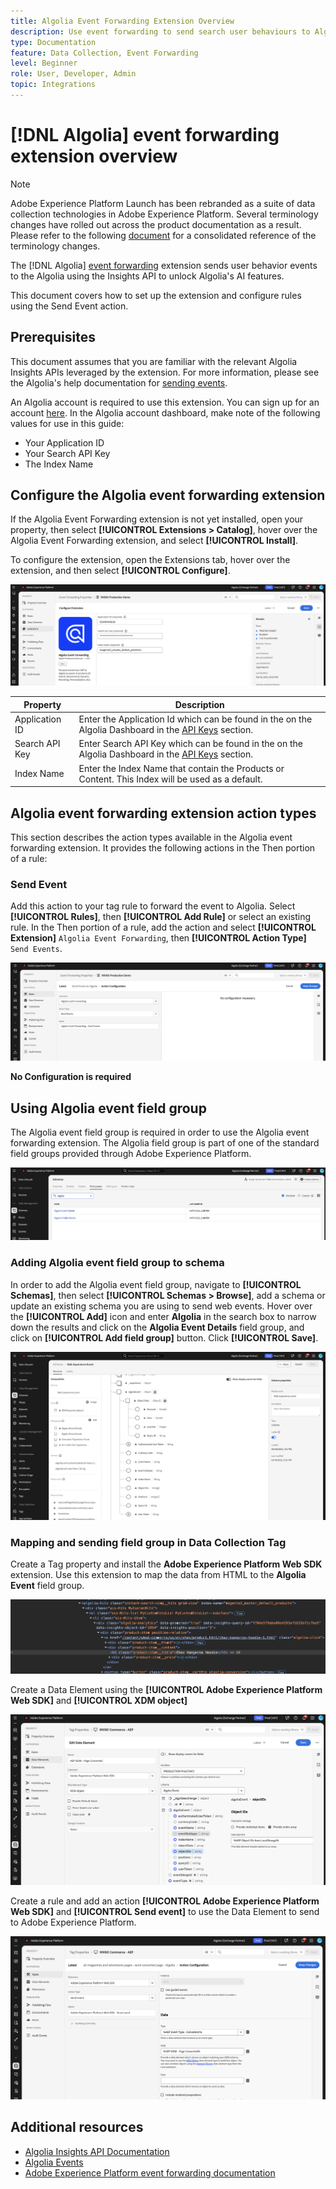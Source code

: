 ```yaml
---
title: Algolia Event Forwarding Extension Overview
description: Use event forwarding to send search user behaviours to Algolia.
type: Documentation
feature: Data Collection, Event Forwarding
level: Beginner
role: User, Developer, Admin
topic: Integrations
---
```

# [!DNL Algolia] event forwarding extension overview

>[!NOTE]
>  
>Adobe Experience Platform Launch has been rebranded as a suite of data collection technologies in Adobe Experience Platform. Several terminology changes have rolled out across the product documentation as a result. Please refer to the following [document](https://experienceleague.adobe.com/docs/experience-platform/tags/term-updates.html) for a consolidated reference of the terminology changes.

The [!DNL Algolia] [event forwarding](../../../ui/event-forwarding/overview.md) extension sends user behavior events to the Algolia using the Insights API to unlock Algolia's AI features.

This document covers how to set up the extension and configure rules using the Send Event action.

## Prerequisites

This document assumes that you are familiar with the relevant Algolia Insights APIs leveraged by the extension. For more information, please see the Algolia's help documentation for [sending events](https://www.algolia.com/doc/guides/sending-events/getting-started/).

An Algolia account is required to use this extension. You can sign up for an account [here](https://dashboard.algolia.com/users/sign_up/). In the Algolia account dashboard, make note of the following values for use in this guide:

- Your Application ID
- Your Search API Key
- The Index Name

## Configure the Algolia event forwarding extension

If the Algolia Event Forwarding extension is not yet installed, open your property, then select **[!UICONTROL Extensions > Catalog]**, hover over the Algolia Event Forwarding extension, and select **[!UICONTROL Install]**.

To configure the extension, open the Extensions tab, hover over the extension, and then select **[!UICONTROL Configure]**.

![](../../../images/extensions/server/algolia/configure.png)

| Property                              | Description                                                                                                                                          |
|---------------------------------------|------------------------------------------------------------------------------------------------------------------------------------------------------|
| Application ID                        | Enter the Application Id which can be found in the on the Algolia Dashboard in the [API Keys](https://www.algolia.com/account/api-keys/all) section. |
| Search API Key                        | Enter Search API Key which can be found in the on the Algolia Dashboard in the [API Keys](https://www.algolia.com/account/api-keys/all) section.     |
| Index Name                            | Enter the Index Name that contain the Products or Content.  This Index will be used as a default.                                                    |

## Algolia event forwarding extension action types

This section describes the action types available in the Algolia event forwarding extension. It provides the following actions in the Then portion of a rule:

### Send Event

Add this action to your tag rule to forward the event to Algolia. Select **[!UICONTROL Rules]**, then **[!UICONTROL Add Rule]** or select an existing rule. In the Then portion of a rule, add the action and select **[!UICONTROL Extension]** `Algolia Event Forwarding`, then **[!UICONTROL Action Type]** `Send Events`.

![](../../../images/extensions/server/algolia/send-event.png)

**No Configuration is required**

## Using Algolia event field group

The Algolia event field group is required in order to use the Algolia event forwarding extension.  The Algolia field group is part of one of the standard field groups provided through Adobe Experience Platform.

![](../../../images/extensions/server/algolia/algolia-field-groups.png)

### Adding Algolia event field group to schema

In order to add the Algolia event field group, navigate to **[!UICONTROL Schemas]**, then select **[!UICONTROL Schemas > Browse]**, add a schema or update an existing schema you are using to send web events.  Hover over the **[!UICONTROL Add]** icon and enter **Algolia** in the search box to narrow down the results and click on the **Algolia Event Details** field group, and click on **[!UICONTROL Add field group]** button.  Click **[!UICONTROL Save]**.

![](../../../images/extensions/server/algolia/algolia-profile-field-group.png)

### Mapping and sending field group in Data Collection Tag

Create a Tag property and install the **Adobe Experience Platform Web SDK** extension.  Use this extension to map the data from HTML to the **Algolia Event** field group.

![](../../../images/extensions/server/algolia/html-dataset.png)


Create a Data Element using the **[!UICONTROL Adobe Experience Platform Web SDK]** and **[!UICONTROL XDM object]**

![](../../../images/extensions/server/algolia/xdm-mapping.png)

Create a rule and add an action **[!UICONTROL Adobe Experience Platform Web SDK]** and **[!UICONTROL Send event]** to use the Data Element to send to Adobe Experience Platform.

![](../../../images/extensions/server/algolia/rule-action.png)

## Additional resources

- [Algolia Insights API Documentation](https://www.algolia.com/doc/rest-api/insights/)
- [Algolia Events](https://www.algolia.com/doc/guides/sending-events/getting-started/)
- [Adobe Experience Platform event forwarding documentation](https://experienceleague.adobe.com/docs/experience-platform/tags/event-forwarding/overview.html)
